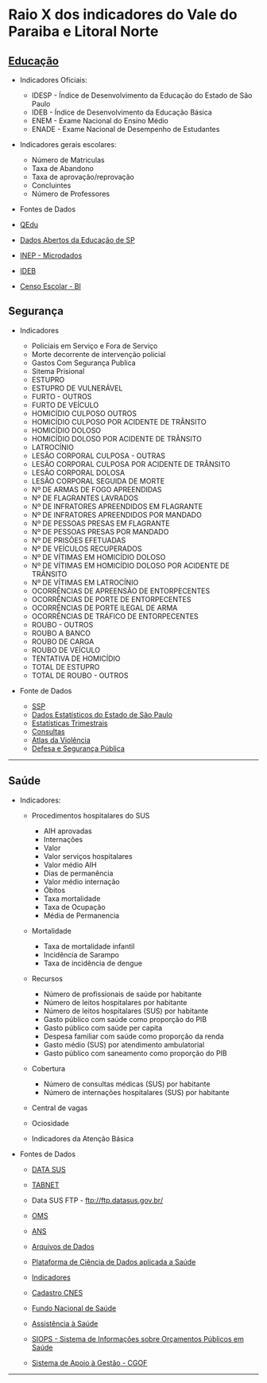 # Raio X dos indicadores do Vale do Paraiba e Litoral Norte


## [Educação](http://portal.inep.gov.br/web/guest/dados)

- Indicadores Oficiais:
  - IDESP - Índice de Desenvolvimento da Educação do Estado de São Paulo
  - IDEB  - Índice de Desenvolvimento da Educação Básica
  - ENEM  - Exame Nacional do Ensino Médio
  - ENADE - Exame Nacional de Desempenho de Estudantes
  
- Indicadores gerais escolares:
  - Número de Matriculas
  - Taxa de Abandono 
  - Taxa de aprovação/reprovação
  - Concluintes
  - Número de Professores

- Fontes de Dados
 - [QEdu](https://www.qedu.org.br/)
 - [Dados Abertos da Educação de SP](https://dados.educacao.sp.gov.br/search/type/dataset)
 - [INEP - Microdados](http://portal.inep.gov.br/microdados#)
 - [IDEB](http://portal.inep.gov.br/web/guest/educacao-basica/ideb/resultados)
 - [Censo Escolar - BI](https://inepdata.inep.gov.br/analytics/saw.dll?Portal&PortalPath=%2Fshared%2FEduca%C3%A7%C3%A3o%20B%C3%A1sica%20-%20Acesso%20Externo%2FArquivos%2FCenso%2FConsolidado%2FInforma%C3%A7%C3%B5es%20Consolidadas%2FFun%C3%A7%C3%B5es%20Docentes%2FPanorama%20deFun%C3%A7%C3%B5es%20Docentes%20na%20Educa%C3%A7%C3%A3o%20B%C3%A1sica)




## Segurança
- Indicadores  
  - Policiais em Serviço e Fora de Serviço
  - Morte decorrente de intervenção policial
  - Gastos Com Segurança Publica
  - Sitema Prisional
  - ESTUPRO
  - ESTUPRO DE VULNERÁVEL
  - FURTO - OUTROS
  - FURTO DE VEÍCULO
  - HOMICÍDIO CULPOSO OUTROS
  - HOMICÍDIO CULPOSO POR ACIDENTE DE TRÂNSITO
  - HOMICÍDIO DOLOSO
  - HOMICÍDIO DOLOSO POR ACIDENTE DE TRÂNSITO
  - LATROCÍNIO
  - LESÃO CORPORAL CULPOSA - OUTRAS
  - LESÃO CORPORAL CULPOSA POR ACIDENTE DE TRÂNSITO
  - LESÃO CORPORAL DOLOSA
  - LESÃO CORPORAL SEGUIDA DE MORTE
  - Nº DE ARMAS DE FOGO APREENDIDAS
  - Nº DE FLAGRANTES LAVRADOS
  - Nº DE INFRATORES APREENDIDOS EM FLAGRANTE
  - Nº DE INFRATORES APREENDIDOS POR MANDADO
  - Nº DE PESSOAS PRESAS EM FLAGRANTE
  - Nº DE PESSOAS PRESAS POR MANDADO
  - Nº DE PRISÕES EFETUADAS
  - Nº DE VEÍCULOS RECUPERADOS
  - Nº DE VÍTIMAS EM HOMICÍDIO DOLOSO
  - Nº DE VÍTIMAS EM HOMICÍDIO DOLOSO POR ACIDENTE DE TRÂNSITO
  - Nº DE VÍTIMAS EM LATROCÍNIO
  - OCORRÊNCIAS DE APREENSÃO DE ENTORPECENTES
  - OCORRÊNCIAS DE PORTE DE ENTORPECENTES
  - OCORRÊNCIAS DE PORTE ILEGAL DE ARMA
  - OCORRÊNCIAS DE TRÁFICO DE ENTORPECENTES
  - ROUBO - OUTROS
  - ROUBO A BANCO
  - ROUBO DE CARGA
  - ROUBO DE VEÍCULO
  - TENTATIVA DE HOMICÍDIO
  - TOTAL DE ESTUPRO
  - TOTAL DE ROUBO - OUTROS






- Fonte de Dados
  - [SSP](http://www.ssp.sp.gov.br/Estatistica/Default.aspx)
  - [Dados Estatísticos do Estado de São Paulo](http://www.ssp.sp.gov.br/Estatistica/Pesquisa.aspx)
  - [Estatísticas Trimestrais](http://www.ssp.sp.gov.br/Estatistica/Trimestrais.aspx)
  - [Consultas](http://www.ssp.sp.gov.br/transparenciassp/Consulta.aspx)
  - [Atlas da Violência](http://www.ipea.gov.br/atlasviolencia/)
  - [Defesa e Segurança Pública](http://dados.gov.br/dataset?groups=defesa-seguranca)
---

## Saúde
- Indicadores:

  - Procedimentos hospitalares do SUS
    - AIH aprovadas
    - Internações
    - Valor
    - Valor serviços hospitalares
    - Valor médio AIH
    - Dias de permanência
    - Valor médio internação
    - Óbitos
    - Taxa mortalidade
    - Taxa de Ocupação
    - Média de Permanencia


  - Mortalidade
    - Taxa de mortalidade infantil
    - Incidência de Sarampo
    - Taxa de incidência de dengue
  - Recursos
    - Número de profissionais de saúde por habitante
    - Número de leitos hospitalares por habitante
    - Número de leitos hospitalares (SUS) por habitante
    - Gasto público com saúde como proporção do PIB
    - Gasto público com saúde per capita
    - Despesa familiar com saúde como proporção da renda
    - Gasto médio (SUS) por atendimento ambulatorial
    - Gasto público com saneamento como proporção do PIB

  - Cobertura
    - Número de consultas médicas (SUS) por habitante
    - Número de internações hospitalares (SUS) por habitante

  - Central de vagas
  - Ociosidade
  - Indicadores da Atenção Básica





- Fontes de Dados
  - [DATA SUS](http://www2.datasus.gov.br/DATASUS/index.php?area=0901&item=1)   
  - [TABNET](http://www2.datasus.gov.br/DATASUS/index.php?area=02)
  - Data SUS FTP - ftp://ftp.datasus.gov.br/
  - [OMS](https://www.who.int/gho/themes/en/)
  - [ANS](http://www.ans.gov.br/planos-de-saude-e-operadoras/informacoes-e-avaliacoes-de-operadoras)
  - [Arquivos de Dados](http://www2.datasus.gov.br/DATASUS/index.php?area=0901&item=1)
  - [Plataforma de Ciência de Dados aplicada a Saúde](https://bigdata.icict.fiocruz.br/)
  - [Indicadores](http://indicador-hospitalar.blogspot.com/search/label/200.1-Indicadores%20Hospitalar)
  - [Cadastro CNES](http://dados.gov.br/dataset/cnes)
  - [Fundo Nacional de Saúde](https://consultafns.saude.gov.br/#/consolidada/0/detalhar)
   
  - [Assistência à Saúde](http://www2.datasus.gov.br/DATASUS/index.php?area=0202)

  - [SIOPS - Sistema de Informações sobre Orçamentos Públicos em Saúde](http://www.saude.gov.br/repasses-financeiros/siops/demonstrativos-dados-informados#SAA2)
  
  - [ Sistema de Apoio à Gestão - CGOF
](https://www.sani.saude.sp.gov.br/Default.aspx?idPagina=12652) 

----

